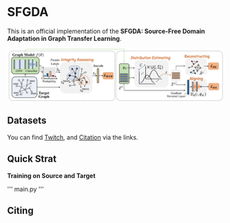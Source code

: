 # SFGDA

This is an official implementation of the **SFGDA: Source-Free Domain Adaptation in Graph Transfer Learning**.

![Image text](https://github.com/joe817/SFGDA/blob/main/framework.png)


## Datasets

You can find [Twitch](https://snap.stanford.edu/data/twitch-social-networks.html), and [Citation](https://github.com/joe817/SFGDA/tree/main/data) via the links.

## Quick Strat

**Training on Source and Target**

'''
main.py
'''


## Citing





